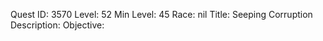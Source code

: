 Quest ID: 3570
Level: 52
Min Level: 45
Race: nil
Title: Seeping Corruption
Description: 
Objective: 
